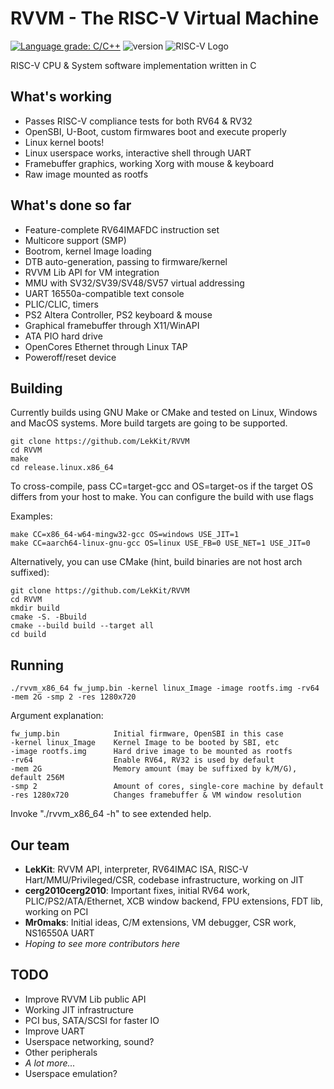 
# RVVM - The RISC-V Virtual Machine
[![Language grade: C/C++](https://img.shields.io/lgtm/grade/cpp/g/LekKit/RVVM.svg?logo=lgtm&logoWidth=18)](https://lgtm.com/projects/g/LekKit/RVVM/context:cpp)
![version](https://img.shields.io/badge/version-0.4-brightgreen)
![RISC-V Logo](https://riscv.org/wp-content/uploads/2018/09/riscv-logo-1.png "The “RISC-V” trade name is a registered trade mark of RISC-V International.")

RISC-V CPU & System software implementation written in С

## What's working
- Passes RISC-V compliance tests for both RV64 & RV32
- OpenSBI, U-Boot, custom firmwares boot and execute properly
- Linux kernel boots!
- Linux userspace works, interactive shell through UART
- Framebuffer graphics, working Xorg with mouse & keyboard
- Raw image mounted as rootfs

## What's done so far
- Feature-complete RV64IMAFDC instruction set
- Multicore support (SMP)
- Bootrom, kernel Image loading
- DTB auto-generation, passing to firmware/kernel
- RVVM Lib API for VM integration
- MMU with SV32/SV39/SV48/SV57 virtual addressing
- UART 16550a-compatible text console
- PLIC/CLIC, timers
- PS2 Altera Controller, PS2 keyboard & mouse
- Graphical framebuffer through X11/WinAPI
- ATA PIO hard drive
- OpenCores Ethernet through Linux TAP
- Poweroff/reset device

## Building
Currently builds using GNU Make or CMake and tested on Linux, Windows and MacOS systems. More build targets are going to be supported.
```
git clone https://github.com/LekKit/RVVM
cd RVVM
make
cd release.linux.x86_64
```
To cross-compile, pass CC=target-gcc and OS=target-os if the target OS differs from your host to make. You can configure the build with use flags

Examples:
```
make CC=x86_64-w64-mingw32-gcc OS=windows USE_JIT=1
make CC=aarch64-linux-gnu-gcc OS=linux USE_FB=0 USE_NET=1 USE_JIT=0
```
Alternatively, you can use CMake (hint, build binaries are not host arch suffixed):
```
git clone https://github.com/LekKit/RVVM
cd RVVM
mkdir build
cmake -S. -Bbuild
cmake --build build --target all
cd build
```

## Running
```
./rvvm_x86_64 fw_jump.bin -kernel linux_Image -image rootfs.img -rv64 -mem 2G -smp 2 -res 1280x720
```
Argument explanation:
```
fw_jump.bin            Initial firmware, OpenSBI in this case
-kernel linux_Image    Kernel Image to be booted by SBI, etc
-image rootfs.img      Hard drive image to be mounted as rootfs
-rv64                  Enable RV64, RV32 is used by default
-mem 2G                Memory amount (may be suffixed by k/M/G), default 256M
-smp 2                 Amount of cores, single-core machine by default
-res 1280x720          Changes framebuffer & VM window resolution
```
Invoke "./rvvm_x86_64 -h" to see extended help.

## Our team
- **LekKit**: RVVM API, interpreter, RV64IMAC ISA, RISC-V Hart/MMU/Privileged/CSR, codebase infrastructure, working on JIT
- **cerg2010cerg2010**: Important fixes, initial RV64 work, PLIC/PS2/ATA/Ethernet, XCB window backend, FPU extensions, FDT lib, working on PCI
- **Mr0maks**: Initial ideas, C/M extensions, VM debugger, CSR work, NS16550A UART
- *Hoping to see more contributors here*

## TODO
- Improve RVVM Lib public API
- Working JIT infrastructure
- PCI bus, SATA/SCSI for faster IO
- Improve UART
- Userspace networking, sound?
- Other peripherals
- *A lot more...*
- Userspace emulation?
